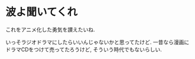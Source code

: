 # 波よ聞いてくれ

これをアニメ化した勇気を讃えたいね.

いっそラジオドラマにしたらいいんじゃないかと思ってたけど.
一昔なら漫画にドラマCDをつけて売ってたろうけど, そういう時代でもないらしい.

<div class="youtube" src-id="n9CsQWT1cTM"></div>
<div class="youtube" src-id="qV1Uyn9rDEA"></div>
